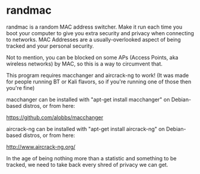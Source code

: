 randmac
=======

randmac is a random MAC address switcher. Make it run each time you boot your computer to give you extra security and privacy when connecting to networks. MAC Addresses are a usually-overlooked aspect of being tracked and your personal security.

Not to mention, you can be blocked on some APs (Access Points, aka wireless networks) by MAC, so this is a way to circumvent that.

This program requires macchanger and aircrack-ng to work! (It was made for people running BT or Kali flavors, so if you're running one of those then you're fine)

macchanger can be installed with "apt-get install macchanger" on Debian-based distros, or from here:

https://github.com/alobbs/macchanger

aircrack-ng can be installed with "apt-get install aircrack-ng" on Debian-based distros, or from here:

http://www.aircrack-ng.org/

In the age of being nothing more than a statistic and something to be tracked, we need to take back every shred of privacy we can get.
